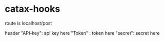 # catax-hooks

route is localhost/post

header 
"API-key": api key here
"Token" : token here
"secret": secret here

